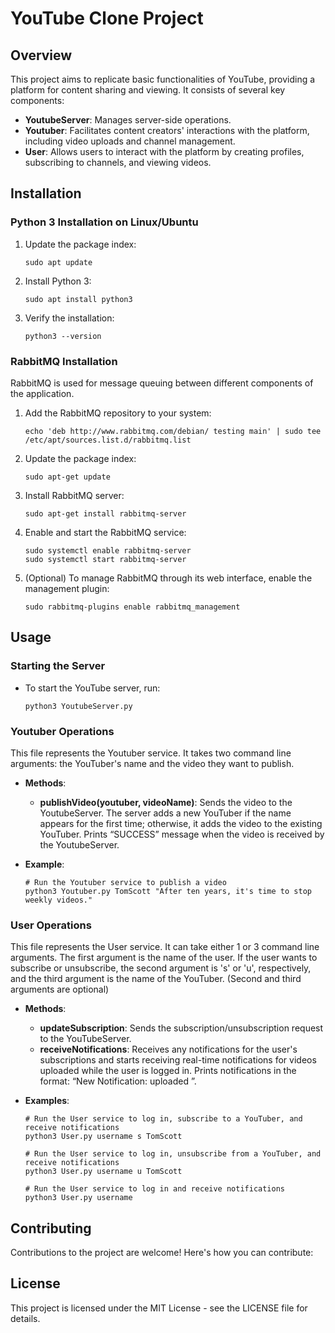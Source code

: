 
# YouTube Clone Project

## Overview

This project aims to replicate basic functionalities of YouTube, providing a platform for content sharing and viewing. It consists of several key components:

- **YoutubeServer**: Manages server-side operations.
- **Youtuber**: Facilitates content creators' interactions with the platform, including video uploads and channel management.
- **User**: Allows users to interact with the platform by creating profiles, subscribing to channels, and viewing videos.

## Installation

### Python 3 Installation on Linux/Ubuntu

1. Update the package index:
   ```
   sudo apt update
   ```
2. Install Python 3:
   ```
   sudo apt install python3
   ```
3. Verify the installation:
   ```
   python3 --version
   ```

### RabbitMQ Installation

RabbitMQ is used for message queuing between different components of the application.

1. Add the RabbitMQ repository to your system:
   ```
   echo 'deb http://www.rabbitmq.com/debian/ testing main' | sudo tee /etc/apt/sources.list.d/rabbitmq.list
   ```
2. Update the package index:
   ```
   sudo apt-get update
   ```
3. Install RabbitMQ server:
   ```
   sudo apt-get install rabbitmq-server
   ```
4. Enable and start the RabbitMQ service:
   ```
   sudo systemctl enable rabbitmq-server
   sudo systemctl start rabbitmq-server
   ```
5. (Optional) To manage RabbitMQ through its web interface, enable the management plugin:
   ```
   sudo rabbitmq-plugins enable rabbitmq_management
   ```
## Usage

### Starting the Server

- To start the YouTube server, run:
  ```
  python3 YoutubeServer.py
  ```

### Youtuber Operations

This file represents the Youtuber service. It takes two command line arguments: the YouTuber's name and the video they want to publish.

- **Methods**:
  - **publishVideo(youtuber, videoName)**: Sends the video to the YoutubeServer. The server adds a new YouTuber if the name appears for the first time; otherwise, it adds the video to the existing YouTuber. Prints “SUCCESS” message when the video is received by the YoutubeServer.

- **Example**:
  ```
  # Run the Youtuber service to publish a video
  python3 Youtuber.py TomScott "After ten years, it's time to stop weekly videos."
  ```

### User Operations

This file represents the User service. It can take either 1 or 3 command line arguments. The first argument is the name of the user. If the user wants to subscribe or unsubscribe, the second argument is 's' or 'u', respectively, and the third argument is the name of the YouTuber. (Second and third arguments are optional)

- **Methods**:
  - **updateSubscription**: Sends the subscription/unsubscription request to the YouTubeServer.
  - **receiveNotifications**: Receives any notifications for the user's subscriptions and starts receiving real-time notifications for videos uploaded while the user is logged in. Prints notifications in the format: “New Notification: <YouTuberName> uploaded <videoName>”.

- **Examples**:
  ```
  # Run the User service to log in, subscribe to a YouTuber, and receive notifications
  python3 User.py username s TomScott

  # Run the User service to log in, unsubscribe from a YouTuber, and receive notifications
  python3 User.py username u TomScott

  # Run the User service to log in and receive notifications
  python3 User.py username
  ```

## Contributing

Contributions to the project are welcome! Here's how you can contribute:

## License

This project is licensed under the MIT License - see the LICENSE file for details.